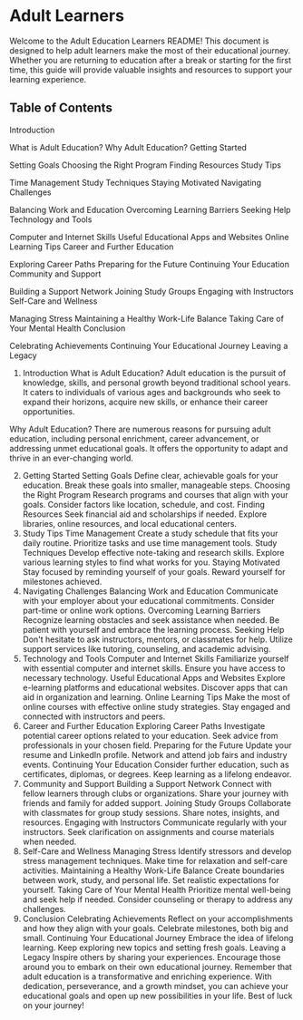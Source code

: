 # Adult Learners
Welcome to the Adult Education Learners README! This document is designed to help adult learners make the most of their educational journey. Whether you are returning to education after a break or starting for the first time, this guide will provide valuable insights and resources to support your learning experience.

## Table of Contents
Introduction

What is Adult Education?
Why Adult Education?
Getting Started

Setting Goals
Choosing the Right Program
Finding Resources
Study Tips

Time Management
Study Techniques
Staying Motivated
Navigating Challenges

Balancing Work and Education
Overcoming Learning Barriers
Seeking Help
Technology and Tools

Computer and Internet Skills
Useful Educational Apps and Websites
Online Learning Tips
Career and Further Education

Exploring Career Paths
Preparing for the Future
Continuing Your Education
Community and Support

Building a Support Network
Joining Study Groups
Engaging with Instructors
Self-Care and Wellness

Managing Stress
Maintaining a Healthy Work-Life Balance
Taking Care of Your Mental Health
Conclusion

Celebrating Achievements
Continuing Your Educational Journey
Leaving a Legacy
1. Introduction
What is Adult Education?
Adult education is the pursuit of knowledge, skills, and personal growth beyond traditional school years. It caters to individuals of various ages and backgrounds who seek to expand their horizons, acquire new skills, or enhance their career opportunities.

Why Adult Education?
There are numerous reasons for pursuing adult education, including personal enrichment, career advancement, or addressing unmet educational goals. It offers the opportunity to adapt and thrive in an ever-changing world.

2. Getting Started
Setting Goals
Define clear, achievable goals for your education.
Break these goals into smaller, manageable steps.
Choosing the Right Program
Research programs and courses that align with your goals.
Consider factors like location, schedule, and cost.
Finding Resources
Seek financial aid and scholarships if needed.
Explore libraries, online resources, and local educational centers.
3. Study Tips
Time Management
Create a study schedule that fits your daily routine.
Prioritize tasks and use time management tools.
Study Techniques
Develop effective note-taking and research skills.
Explore various learning styles to find what works for you.
Staying Motivated
Stay focused by reminding yourself of your goals.
Reward yourself for milestones achieved.
4. Navigating Challenges
Balancing Work and Education
Communicate with your employer about your educational commitments.
Consider part-time or online work options.
Overcoming Learning Barriers
Recognize learning obstacles and seek assistance when needed.
Be patient with yourself and embrace the learning process.
Seeking Help
Don't hesitate to ask instructors, mentors, or classmates for help.
Utilize support services like tutoring, counseling, and academic advising.
5. Technology and Tools
Computer and Internet Skills
Familiarize yourself with essential computer and internet skills.
Ensure you have access to necessary technology.
Useful Educational Apps and Websites
Explore e-learning platforms and educational websites.
Discover apps that can aid in organization and learning.
Online Learning Tips
Make the most of online courses with effective online study strategies.
Stay engaged and connected with instructors and peers.
6. Career and Further Education
Exploring Career Paths
Investigate potential career options related to your education.
Seek advice from professionals in your chosen field.
Preparing for the Future
Update your resume and LinkedIn profile.
Network and attend job fairs and industry events.
Continuing Your Education
Consider further education, such as certificates, diplomas, or degrees.
Keep learning as a lifelong endeavor.
7. Community and Support
Building a Support Network
Connect with fellow learners through clubs or organizations.
Share your journey with friends and family for added support.
Joining Study Groups
Collaborate with classmates for group study sessions.
Share notes, insights, and resources.
Engaging with Instructors
Communicate regularly with your instructors.
Seek clarification on assignments and course materials when needed.
8. Self-Care and Wellness
Managing Stress
Identify stressors and develop stress management techniques.
Make time for relaxation and self-care activities.
Maintaining a Healthy Work-Life Balance
Create boundaries between work, study, and personal life.
Set realistic expectations for yourself.
Taking Care of Your Mental Health
Prioritize mental well-being and seek help if needed.
Consider counseling or therapy to address any challenges.
9. Conclusion
Celebrating Achievements
Reflect on your accomplishments and how they align with your goals.
Celebrate milestones, both big and small.
Continuing Your Educational Journey
Embrace the idea of lifelong learning.
Keep exploring new topics and setting fresh goals.
Leaving a Legacy
Inspire others by sharing your experiences.
Encourage those around you to embark on their own educational journey.
Remember that adult education is a transformative and enriching experience. With dedication, perseverance, and a growth mindset, you can achieve your educational goals and open up new possibilities in your life. Best of luck on your journey!
